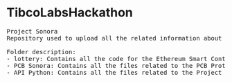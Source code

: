 # TibcoLabsHackathon
<pre>
Project Sonora
Repository used to upload all the related information about the Tibco Labs Air Pollution Hackathon. 

Folder description: 
- lottery: Contains all the code for the Ethereum Smart Contract Deployment written in Solidity. 
- PCB Sonora: Contains all the files related to the PCB Prototype, including the Bill of Materials, Schematics and Blueprints
- API Python: Contains all the files related to the Project Air platform, APIs and database integrations
</pre>

